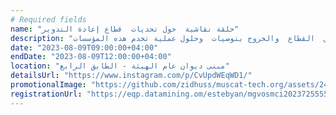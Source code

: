 ```yaml
---
# Required fields
name: "حلقة نقاشية  حول تحديات  قطاع إعادة التدوير"
description: "إيمانا من الهيئة بتطوير أعمال المؤسسات الصغيرة والمتوسطة والتغلب على تحديات رواد الأعمال التي تلامس الجوانب الإجرائية في القطاعين  العام والخاص،  و نظراً للتحديات التي تواجه قطاع  إعادة التدوير وتعدد  الملاحظات الواردة من  أصحاب المؤسسات العاملة في هذا القطاع ،  ولتعزيز هذا القطاع الحيوي وتشجيع الإستثمار في عمليات إعادة التدوير والإستفادة من المواد والنفايات المهدرة وتحويلها إلى صناعات ذات قيمة مضافة، فقد بدى لنا تنفيذ حلقة نقاشية  تهدف  إلى حصر التحديات  في  القطاع  والخروج بتوصيات  وحلول عملية تخدم هذه المؤسسات ."
date: "2023-08-09T09:00:00+04:00"
endDate: "2023-08-09T12:00:00+04:00"
location: "مبنى ديوان عام الهيئة - الطابق الرابع"
detailsUrl: "https://www.instagram.com/p/CvUpdWEqWD1/"
promotionalImage: "https://github.com/zidhuss/muscat-tech.org/assets/24537202/6283ac18-2640-49d8-8d22-c80e9d9c08a6"
registrationUrl: "https://eqp.datamining.om/estebyan/mgvosmci20237255557"
---
```

